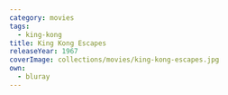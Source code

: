 ```yaml
---
category: movies
tags:
  - king-kong
title: King Kong Escapes
releaseYear: 1967
coverImage: collections/movies/king-kong-escapes.jpg
own:
  - bluray
---
```


